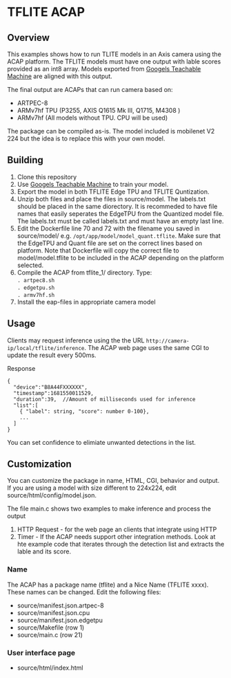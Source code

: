 # TFLITE ACAP

## Overview
This examples shows how to run TLITE models in an Axis camera using the ACAP platform.
The TFLITE models must have one output with lable scores provided as an int8 array.
Models exported from [Googels Teachable Machine](https://teachablemachine.withgoogle.com/) are aligned with this output.

The final output are ACAPs that can run camera based on:
* ARTPEC-8
* ARMv7hf TPU (P3255, AXIS Q1615 Mk III, Q1715, M4308 )
* ARMv7hf (All models without TPU.  CPU will be used)

The package can be compiled as-is.  The model included is mobilenet V2 224 but the idea is to replace this with your own model.

## Building
1. Clone this repository
2. Use [Googels Teachable Machine](https://teachablemachine.withgoogle.com/) to train your model.
3. Export the model in both TFLITE Edge TPU and TFLITE Quntization.
4. Unzip both files and place the files in source/model. The labels.txt should be placed in the same diorectory.
It is recommeded to have file names that easily seperates the EdgeTPU from the Quantized model file.  The labels.txt must be called labels.txt and must have an empty last line.
5. Edit the Dockerfile line 70 and 72 with the filename you saved in source/model/ e.g. ```/opt/app/model/model_quant.tflite```.  Make sure that the EdgeTPU and Quant file are set on the correct lines based on platform.  Note that Dockerfile will copy the correct file to model/model.tflite to be included in the ACAP depending on the platform selected.
6. Compile the ACAP from tflite_1/ directory. Type:  
   ```. artpec8.sh```  
   ```. edgetpu.sh```  
   ```. armv7hf.sh```
7. Install the eap-files in appropriate camera model
 
 ## Usage
Clients may request inference using the the URL ```http://camera-ip/local/tflite/inference```.  The ACAP web page uses the same CGI to update the result every 500ms. 

Response 

```
{
  "device":"B8A44FXXXXXX",
  "timestamp":1681550011529,
  "duration":39,  //Amount of milliseconds used for inference
  "list":[
    { "label": string, "score": number 0-100},
    ...
  ]
}
```
You can set confidence to elimiate unwanted detections in the list.

## Customization
You can customize the package in name, HTML, CGI, behavior and output.  
If you are using a model with size different to 224x224, edit source/html/config/model.json.

The file main.c shows two examples to make inference and process the output
1. HTTP Request - for the web page an clients that integrate using HTTP
2. Timer - If the ACAP needs support other integration methods.   Look at hte example code that iterates through the detection list and extracts the lable and its score.

### Name
The ACAP has a package name (tflite) and a Nice Name (TFLITE xxxx).  These names can be changed.  Edit the following files:
* source/manifest.json.artpec-8
* source/manifest.json.cpu
* source/manifest.json.edgetpu
* source/Makefile (row 1)
* source/main.c (row 21)



### User interface page
* source/html/index.html

